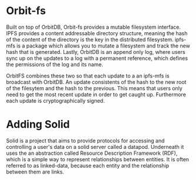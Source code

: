 # Orbit-fs
Built on top of OrbitDB, Orbit-fs provides a mutable filesystem interface.  IPFS provides a content addressable directory structure, meaning the hash of the content of the directory is the key in the distributed filesystem.  ipfs-mfs is a package which allows you to mutate a filesystem and track the new hash that is generated.  Lastly, OrbitDB is an append only log, where users sync up on the updates to a log with a permanent reference, which defines the permissions of the log and its name.

OrbitFS combines these two so that each update to a an ipfs-mfs is broadcast with OrbitDB.  An update consistents of the hash to the new root of the filesytem and the hash to the previous.  This means that users only need to get the most recent update in order to get caught up.  Furthermore each update is cryptographically signed.


# Adding Solid

Solid is a project that aims to provide protocols for accessing and controlling a user's data on a solid server called a datapod.  Underneath it uses the an abstraction called Resource Description Framework (RDF), which is a simple way to represent relationships between entities.  It is often referred to as linked-data, because each entity and the relationship between them are links. 
